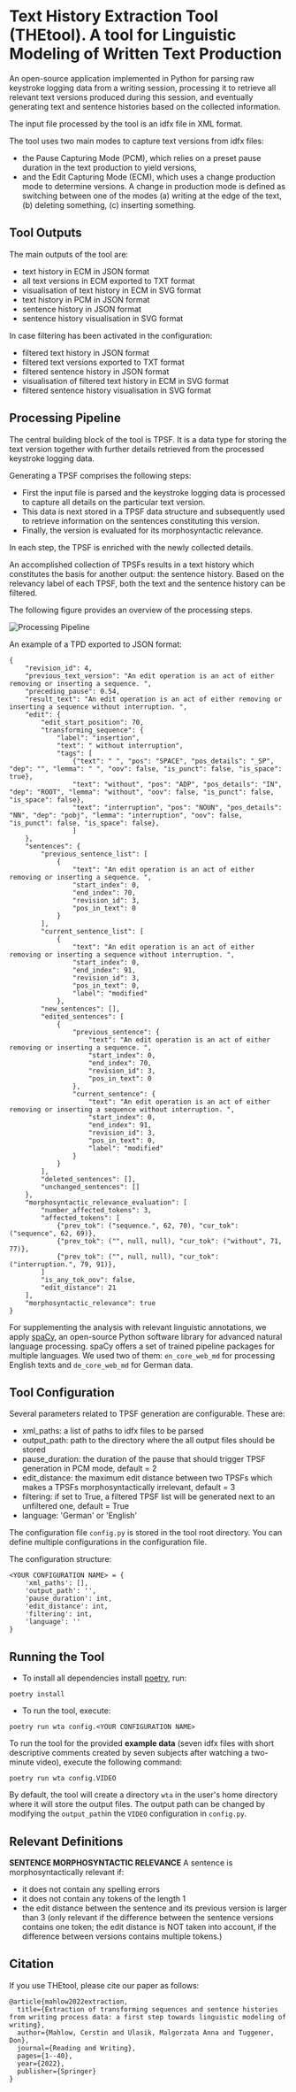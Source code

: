 # Text History Extraction Tool (THEtool). A tool for Linguistic Modeling of Written Text Production

An open-source application implemented in Python for parsing raw keystroke logging data from a writing session, processing it to retrieve all relevant text versions produced during this session, and eventually generating text and sentence histories based on the collected information.

The input file processed by the tool is an idfx file in XML format.

The tool uses two main modes to capture text versions from idfx files:
* the Pause Capturing Mode (PCM), which relies on a preset pause duration in the text production to yield versions,
* and the Edit Capturing Mode (ECM), which uses a change production mode to determine versions. A  change  in  production  mode  is  defined  as switching between one of the modes (a) writing at the edge of the text, (b) deleting something, (c) inserting something.

## Tool Outputs

The main outputs of the tool are:
* text history in ECM in JSON format
* all text versions in ECM exported to TXT format
* visualisation of text history in ECM in SVG format
* text history in PCM in JSON format
* sentence history in JSON format
* sentence history visualisation in SVG format

In case filtering has been activated in the configuration:
* filtered text history in JSON format
* filtered text versions exported to TXT format
* filtered sentence history in JSON format
* visualisation of filtered text history in ECM in SVG format
* filtered sentence history visualisation in SVG format

## Processing Pipeline

The central building block of the tool is TPSF. It is a data type for storing the text version together with further details retrieved from the processed keystroke logging data.

Generating a TPSF comprises the following steps:
* First the input file is parsed and the keystroke logging data is processed to capture all details on the particular text version.
* This data is next stored in a TPSF data structure and subsequently used to retrieve information on the sentences constituting this version.
* Finally, the version is evaluated for its morphosyntactic relevance.

In each step, the TPSF is enriched with the newly collected details.

An accomplished collection of TPSFs results in a text history which constitutes the basis for another output: the sentence history. Based on the relevancy label of each TPSF, both the text and the sentence history can be filtered.

The following figure provides an overview of the processing steps.

![Processing Pipeline](docs/charts/Concept_Overview.png)

An example of a TPD exported to JSON format:

```
{
	"revision_id": 4,
	"previous_text_version": "An edit operation is an act of either removing or inserting a sequence. ",
	"preceding_pause": 0.54,
	"result_text": "An edit operation is an act of either removing or inserting a sequence without interruption. ",
	"edit": {
		"edit_start_position": 70,
		"transforming_sequence": {
			"label": "insertion",
			"text": " without interruption",
			"tags": [
				{"text": " ", "pos": "SPACE", "pos_details": "_SP", "dep": "", "lemma": " ", "oov": false, "is_punct": false, "is_space": true},
				"text": "without", "pos": "ADP", "pos_details": "IN", "dep": "ROOT", "lemma": "without", "oov": false, "is_punct": false, "is_space": false},
				"text": "interruption", "pos": "NOUN", "pos_details": "NN", "dep": "pobj", "lemma": "interruption", "oov": false, "is_punct": false, "is_space": false},
				]
	},
	"sentences": {
		"previous_sentence_list": [
			{
				"text": "An edit operation is an act of either removing or inserting a sequence. ",
				"start_index": 0,
				"end_index": 70,
				"revision_id": 3,
				"pos_in_text": 0
			}
		],
		"current_sentence_list": [
			{
				"text": "An edit operation is an act of either removing or inserting a sequence without interruption. ",
				"start_index": 0,
				"end_index": 91,
				"revision_id": 3,
				"pos_in_text": 0,
				"label": "modified"
			},
		"new_sentences": [],
		"edited_sentences": [
			{
				"previous_sentence": {
					"text": "An edit operation is an act of either removing or inserting a sequence. ",
					"start_index": 0,
					"end_index": 70,
					"revision_id": 3,
					"pos_in_text": 0
				},
				"current_sentence": {
					"text": "An edit operation is an act of either removing or inserting a sequence without interruption. ",
					"start_index": 0,
					"end_index": 91,
					"revision_id": 3,
					"pos_in_text": 0,
					"label": "modified"
				}
			}
		],
		"deleted_sentences": [],
		"unchanged_sentences": []
	},
	"morphosyntactic_relevance_evaluation": [
		"number_affected_tokens": 3,
		"affected_tokens": [
			{"prev_tok": ("sequence.", 62, 70), "cur_tok": ("sequence", 62, 69)},
			{"prev_tok": ("", null, null), "cur_tok": ("without", 71, 77)},
			{"prev_tok": ("", null, null), "cur_tok": ("interruption.", 79, 91)},
		]
		"is_any_tok_oov": false,
		"edit_distance": 21
	],
	"morphosyntactic_relevance": true
}

```

For supplementing the analysis with relevant linguistic annotations, we apply [spaCy](https://spacy.io), an open-source Python software library for advanced natural language processing.  spaCy offers a set of trained pipeline packages for multiple languages.  We used two of them: ```en_core_web_md``` for processing English texts and ```de_core_web_md``` for German data.

## Tool Configuration

Several parameters related to TPSF generation are configurable. These are:
* xml_paths: a list of paths to idfx files to be parsed
* output_path: path to the directory where the all output files should be stored
* pause_duration: the duration of the pause that should trigger TPSF generation in PCM mode, default = 2
* edit_distance: the maximum edit distance between two TPSFs which makes a TPSFs morphosyntactically irrelevant, default = 3
* filtering: if set to True, a filtered TPSF list will be generated next to an unfiltered one, default = True
* language: 'German' or 'English'

The configuration file ```config.py``` is stored in the tool root directory. You can define multiple configurations in the configuration file.

The configuration structure:

```
<YOUR CONFIGURATION NAME> = {
    'xml_paths': [],
    'output_path': '',
    'pause_duration': int,
    'edit_distance': int,
    'filtering': int,
    'language': ''
}
```

## Running the Tool

* To install all dependencies install [poetry](https://python-poetry.org/), run:

```
poetry install
```

* To run the tool, execute:

```
poetry run wta config.<YOUR CONFIGURATION NAME>
```

To run the tool for the provided **example data** (seven idfx files with short descriptive comments created by seven subjects after watching a two-minute video), execute the following command:

```
poetry run wta config.VIDEO
```

By default, the tool will create a directory ```wta``` in the user's home directory where it will store the output files. The output path can be changed by modifying the ```output_path```in the ```VIDEO``` configuration in ```config.py```.

## Relevant Definitions

**SENTENCE MORPHOSYNTACTIC RELEVANCE** A sentence is morphosyntactically relevant if:
* it does not contain any spelling errors
* it does not contain any tokens of the length 1
* the edit distance between the sentence and its previous version is larger than 3 (only relevant if the difference between the sentence versions contains one token; the edit distance is NOT taken into account, if the difference between versions contains multiple tokens.)


## Citation

If you use THEtool, please cite our paper as follows:

```
@article{mahlow2022extraction,
  title={Extraction of transforming sequences and sentence histories from writing process data: a first step towards linguistic modeling of writing},
  author={Mahlow, Cerstin and Ulasik, Malgorzata Anna and Tuggener, Don},
  journal={Reading and Writing},
  pages={1--40},
  year={2022},
  publisher={Springer}
}
```
